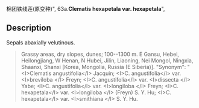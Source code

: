 棉团铁线莲(原变种)",
63a.**Clematis hexapetala var. hexapetala**",

## Description
Sepals abaxially velutinous.

> Grassy areas, dry slopes, dunes; 100--1300 m. E Gansu, Hebei, Heilongjiang, W Henan, N Hubei, Jilin, Liaoning, Nei Mongol, Ningxia, Shaanxi, Shanxi [Korea, Mongolia, Russia (E Siberia)].
  "Synonym": "&lt;I&gt;Clematis angustifolia&lt;/I&gt; Jacquin; &lt;I&gt;C. angustifolia&lt;/I&gt; var. &lt;I&gt;breviloba &lt;/I&gt; Freyn; &lt;I&gt;C. angustifolia&lt;/I&gt; var. &lt;I&gt;dissecta &lt;/I&gt; Yabe; &lt;I&gt;C. angustifolia&lt;/I&gt; var. &lt;I&gt;longiloba &lt;/I&gt; Freyn; &lt;I&gt;C. hexapetala&lt;/I&gt; var. &lt;I&gt;longiloba &lt;/I&gt; (Freyn) S. Y. Hu; &lt;I&gt;C. hexapetala&lt;/I&gt; var. &lt;I&gt;smithiana &lt;/I&gt; S. Y. Hu.
